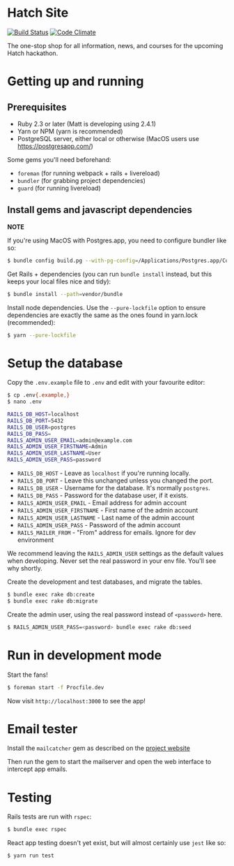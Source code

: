 # Hatch Site
[![Build Status](https://travis-ci.org/hatchucl/hatch-site.svg?branch=master)](https://travis-ci.org/hatchucl/hatch-site)
[![Code Climate](https://codeclimate.com/github/hatchucl/hatch-site/badges/gpa.svg)](https://codeclimate.com/github/hatchucl/hatch-site)

The one-stop shop for all information, news, and courses for the upcoming Hatch hackathon.

# Getting up and running

## Prerequisites

* Ruby 2.3 or later (Matt is developing using 2.4.1)
* Yarn or NPM (yarn is recommended)
* PostgreSQL server, either local or otherwise (MacOS users use https://postgresapp.com/)

Some gems you'll need beforehand:
* `foreman` (for running webpack + rails + livereload)
* `bundler` (for grabbing project dependencies)
* `guard` (for running livereload)

## Install gems and javascript dependencies
**NOTE**

If you're using MacOS with Postgres.app, you need to configure bundler like so:

```bash
$ bundle config build.pg --with-pg-config=/Applications/Postgres.app/Contents/Versions/latest/bin/pg_config
```

Get Rails + dependencies (you can run `bundle install` instead, but this keeps
your local files nice and tidy):

```bash
$ bundle install --path=vendor/bundle
```

Install node dependencies. Use the `--pure-lockfile` option to ensure
dependencies are exactly the same as the ones found in yarn.lock (recommended):

```bash
$ yarn --pure-lockfile
```

# Setup the database

Copy the `.env.example` file to `.env` and edit with your favourite editor:

```bash
$ cp .env{.example,}
$ nano .env

RAILS_DB_HOST=localhost
RAILS_DB_PORT=5432
RAILS_DB_USER=postgres
RAILS_DB_PASS=
RAILS_ADMIN_USER_EMAIL=admin@example.com
RAILS_ADMIN_USER_FIRSTNAME=Admin
RAILS_ADMIN_USER_LASTNAME=User
RAILS_ADMIN_USER_PASS=password
```

* `RAILS_DB_HOST` - Leave as `localhost` if you're running locally.
* `RAILS_DB_PORT` - Leave this unchanged unless you changed the port.
* `RAILS_DB_USER` - Username for the database. It's normally `postgres`.
* `RAILS_DB_PASS` - Password for the database user, if it exists.
* `RAILS_ADMIN_USER_EMAIL` - Email address for admin account
* `RAILS_ADMIN_USER_FIRSTNAME` - First name of the admin account
* `RAILS_ADMIN_USER_LASTNAME` - Last name of the admin account
* `RAILS_ADMIN_USER_PASS` - Password of the admin account
* `RAILS_MAILER_FROM` - "From" address for emails. Ignore for dev environment

We recommend leaving the `RAILS_ADMIN_USER` settings as the default values when
developing. Never set the real password in your env file. You'll see why
shortly.

Create the development and test databases, and migrate the tables.

```bash
$ bundle exec rake db:create
$ bundle exec rake db:migrate
```

Create the admin user, using the real password instead of `<password>` here.

```bash
$ RAILS_ADMIN_USER_PASS=<password> bundle exec rake db:seed
```

# Run in development mode

Start the fans!

```bash
$ foreman start -f Procfile.dev
```

Now visit `http://localhost:3000` to see the app!

# Email tester
Install the `mailcatcher` gem as described on the [project website](https://mailcatcher.me/)

Then run the gem to start the mailserver and open the web interface to intercept
app emails.

# Testing

Rails tests are run with `rspec`:

```bash
$ bundle exec rspec
```

React app testing doesn't yet exist, but will almost certainly use `jest` like
so:

```bash
$ yarn run test
```
